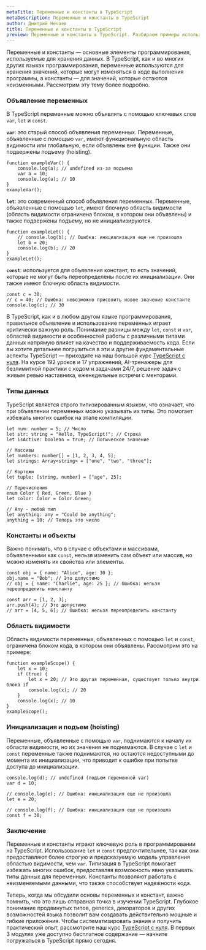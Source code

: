 ```yaml
---
metaTitle: Переменные и константы в TypeScript
metaDescription: Переменные и константы в TypeScript
author: Дмитрий Нечаев
title: Переменные и константы в TypeScript
preview: Переменные и константы в TypeScript. Разбираем примеры использования
---
```


Переменные и константы — основные элементы программирования, используемые для хранения данных. В TypeScript, как и во многих других языках программирования, переменные используются для хранения значений, которые могут изменяться в ходе выполнения программы, а константы — для значений, которые остаются неизменными. Рассмотрим эту тему более подробно.

### Объявление переменных

В TypeScript переменные можно объявлять с помощью ключевых слов `var`, `let` и `const`.

**`var`**: это старый способ объявления переменных. Переменные, объявленные с помощью `var`, имеют функциональную область видимости или глобальную, если объявлены вне функции. Также они подвержены подъему (hoisting).

```tsx
function exampleVar() {
    console.log(a); // undefined из-за подъема
    var a = 10;
    console.log(a); // 10
}
exampleVar();

```

**`let`**: это современный способ объявления переменных. Переменные, объявленные с помощью `let`, имеют блочную область видимости (область видимости ограничена блоком, в котором они объявлены) и также подвержены подъему, но не инициализируются.

```tsx
function exampleLet() {
    // console.log(b); // Ошибка: инициализация еще не произошла
    let b = 20;
    console.log(b); // 20
}
exampleLet();

```

**`const`**: используется для объявления констант, то есть значений, которые не могут быть переопределены после их инициализации. Они также имеют блочную область видимости.

```tsx
const c = 30;
// c = 40; // Ошибка: невозможно присвоить новое значение константе
console.log(c); // 30

```

В TypeScript, как и в любом другом языке программирования, правильное объявление и использование переменных играет критически важную роль. Понимание разницы между `let`, `const` и `var`, областей видимости и особенностей работы с различными типами данных напрямую влияет на качество и поддерживаемость кода. Если вы хотите детальнее погрузиться в эти и другие фундаментальные аспекты TypeScript — приходите на наш большой курс [TypeScript с нуля](https://purpleschool.ru/course/typescript?utm_source=knowledgebase&utm_medium=text&utm_campaign=Peremennye_i_konstanty_v_TypeScript). На курсе 192 уроков и 17 упражнений, AI-тренажеры для безлимитной практики с кодом и задачами 24/7, решение задач с живым ревью наставника, еженедельные встречи с менторами.

### Типы данных

TypeScript является строго типизированным языком, что означает, что при объявлении переменных можно указывать их типы. Это помогает избежать многих ошибок на этапе компиляции.

```tsx
let num: number = 5; // Число
let str: string = "Hello, TypeScript!"; // Строка
let isActive: boolean = true; // Логическое значение

// Массивы
let numbers: number[] = [1, 2, 3, 4, 5];
let strings: Array<string> = ["one", "two", "three"];

// Кортежи
let tuple: [string, number] = ["age", 25];

// Перечисления
enum Color { Red, Green, Blue }
let color: Color = Color.Green;

// Any - любой тип
let anything: any = "Could be anything";
anything = 10; // Теперь это число

```

### Константы и объекты

Важно понимать, что в случае с объектами и массивами, объявленными как `const`, нельзя изменить сам объект или массив, но можно изменять их свойства или элементы.

```tsx
const obj = { name: "Alice", age: 30 };
obj.name = "Bob"; // Это допустимо
// obj = { name: "Charlie", age: 25 }; // Ошибка: нельзя переопределить константу

const arr = [1, 2, 3];
arr.push(4); // Это допустимо
// arr = [4, 5, 6]; // Ошибка: нельзя переопределить константу

```

### Область видимости

Область видимости переменных, объявленных с помощью `let` и `const`, ограничена блоком кода, в котором они объявлены. Рассмотрим это на примере:

```tsx
function exampleScope() {
    let x = 10;
    if (true) {
        let x = 20; // Это другая переменная, существует только внутри блока if
        console.log(x); // 20
    }
    console.log(x); // 10
}
exampleScope();

```

### Инициализация и подъем (hoisting)

Переменные, объявленные с помощью `var`, поднимаются к началу их области видимости, но их значения не поднимаются. В случае с `let` и `const` переменные также поднимаются, но остаются недоступными до момента их инициализации, что приводит к ошибке при попытке доступа до инициализации.

```tsx
console.log(d); // undefined (подъем переменной var)
var d = 10;

// console.log(e); // Ошибка: инициализация еще не произошла
let e = 20;

// console.log(f); // Ошибка: инициализация еще не произошла
const f = 30;

```

### Заключение

Переменные и константы играют ключевую роль в программировании на TypeScript. Использование `let` и `const` предпочтительнее, так как они предоставляют более строгую и предсказуемую модель управления областью видимости, чем `var`. Типизация в TypeScript помогает избежать многих ошибок, предоставляя возможность явно указывать типы данных для переменных. Константы позволяют работать с неизменяемыми данными, что также способствует надежности кода.

Теперь, когда мы обсудили основы переменных и констант, важно помнить, что это лишь отправная точка в изучении TypeScript. Глубокое понимание продвинутых типов, generics, декораторов и других возможностей языка позволит вам создавать действительно мощные и гибкие приложения. Чтобы систематизировать знания и получить практический опыт, рассмотрите наш курс [TypeScript с нуля](https://purpleschool.ru/course/typescript?utm_source=knowledgebase&utm_medium=text&utm_campaign=Peremennye_i_konstanty_v_TypeScript). В первых 3 модулях уже доступно бесплатное содержание — начните погружаться в TypeScript прямо сегодня.
